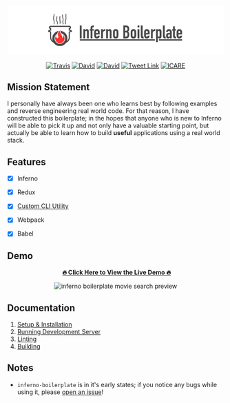 ![inferno boilerplate](docs/img/banner.png)

<p align="center">
  <a href='https://travis-ci.org/garetmckinley/inferno-boilerplate'><img alt='Travis' src='https://img.shields.io/travis/garetmckinley/inferno-boilerplate.svg'/></a>
  <a href='https://github.com/garetmckinley/inferno-boilerplate/issues'><img alt='David' src='https://img.shields.io/david/garetmckinley/inferno-boilerplate.svg'/></a>
  <a href='https://github.com/garetmckinley/inferno-boilerplate/issues'><img alt='David' src='https://img.shields.io/david/dev/garetmckinley/inferno-boilerplate.svg'/></a>
  <a href='https://twitter.com/intent/tweet?hashtags=inferno-boilerplate&original_referer=https%3A%2F%2Fgithub.com%2Fgaretmckinley%2Finferno-boilerplate&ref_src=github%5Etfw&tw_p=tweetbutton&url=https%3A%2F%2Fgithub.com%2Fgaretmckinley%2Finferno-boilerplate&via=garetmckinley'><img alt='Tweet Link' src='https://img.shields.io/twitter/url/http/shields.io.svg?style=social'/></a>
  <a href="https://mjackson.me/icare"><img src="https://mjackson.me/icare/ICARE-white.png" alt="ICARE"></a>
</p>

## Mission Statement

I personally have always been one who learns best by following examples and reverse engineering real world code. For that reason, I have constructed this boilerplate; in the hopes that anyone who is new to Inferno will be able to pick it up and not only have a valuable starting point, but actually be able to learn how to build **useful** applications using a real world stack.

## Features

- [x] Inferno
- [x] Redux
- [x] [Custom CLI Utility](docs/CLI.md)
- [x] Webpack
- [x] Babel


## Demo

<p align="center">
  <a href="http://inferno-boilerplate.surge.sh"><b>🔥 Click Here to View the Live Demo 🔥</b></a>
</p>

<p align="center">
  <img src="http://imgur.com/CgPk0Am.gif" alt="inferno boilerplate movie search preview"/>
</p>


## Documentation

1. [Setup & Installation](docs/Setup.md)
2. [Running Development Server](docs/Dev_Server.md)
3. [Linting](docs/Linting.md)
4. [Building](docs/Building.md)

## Notes

- `inferno-boilerplate` is in it's early states; if you notice any bugs while using it, please [open an issue](https://github.com/garetmckinley/inferno-boilerplate/issues/new)!
